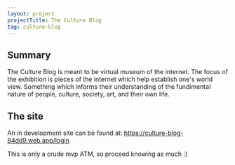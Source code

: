 ```yaml
---
layout: project
projectTitle: The Culture Blog
tag: culture-blog
--- 
```

## Summary

The Culture Blog is meant to be virtual museum of the internet. The focus of the exhibition is pieces of the internet which help establish one's world view. Something which informs their understanding of the fundimental nature of people, culture, society, art, and their own life.

## The site

An in development site can be found at: https://culture-blog-84dd9.web.app/login

This is only a crude mvp ATM, so proceed knowing as much :)